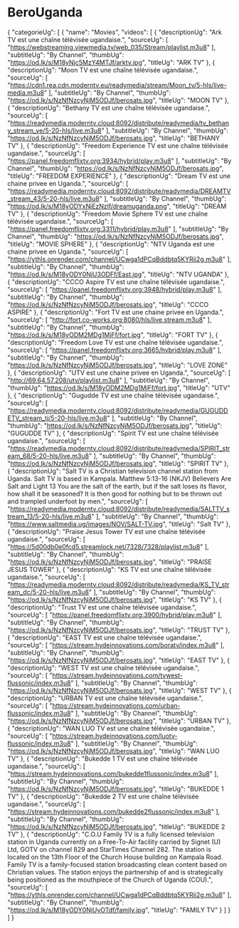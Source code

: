 # BeroUganda
{
"categorieUg": [
{
"name": "Movies",
"videos": [
{
"descriptionUg": "Ark TV est une chaîne télévisée ugandaise.",
"sourceUg": [
"https://webstreaming.viewmedia.tv/web_035/Stream/playlist.m3u8"
],
"subtitleUg": "By Channel",
"thumbUg": "https://od.lk/s/M18yNjc5MzY4MTJf/arktv.jpg",
"titleUg": "ARK TV"
},
{
"descriptionUg": "Moon TV est une chaîne télévisée ugandaise.",
"sourceUg": [
"https://cdn1.rea.cdn.moderntv.eu/readymedia/stream/Moon_tv/5-hls/live-media.m3u8"
],
"subtitleUg": "By Channel",
"thumbUg": "https://od.lk/s/NzNfNzcyNjM5ODJf/berosats.jpg",
"titleUg": "MOON TV"
},
{
"descriptionUg": "Bethany TV est une chaîne télévisée ugandaise.",
"sourceUg": [
"https://readymedia.moderntv.cloud:8092/distribute/readymedia/tv_bethany_stream_ye/5-20-hls/live.m3u8"
],
"subtitleUg": "By Channel",
"thumbUg": "https://od.lk/s/NzNfNzcyNjM5ODJf/berosats.jpg",
"titleUg": "BETHANY TV"
},
{
"descriptionUg": "Freedom Experience TV est une chaîne télévisée ugandaise.",
"sourceUg": [
"https://panel.freedomflixtv.org:3934/hybrid/play.m3u8"
],
"subtitleUg": "By Channel",
"thumbUg": "https://od.lk/s/NzNfNzcyNjM5ODJf/berosats.jpg",
"titleUg": "FREEDOM EXPERIENCE"
},
{
"descriptionUg": "Dream TV est une chaine privee en Uganda.",
"sourceUg": [
"https://readymedia.moderntv.cloud:8092/distribute/readymedia/DREAMTV_stream_43/5-20-hls/live.m3u8"
],
"subtitleUg": "By Channel",
"thumbUg": "https://od.lk/s/M18yODYxNjEzNzlf/dreamuganda.png",
"titleUg": "DREAM TV"
},
{
"descriptionUg": "Freedom Movie Sphere TV est une chaîne télévisée ugandaise.",
"sourceUg": [
"https://panel.freedomflixtv.org:3311/hybrid/play.m3u8"
],
"subtitleUg": "By Channel",
"thumbUg": "https://od.lk/s/NzNfNzcyNjM5ODJf/berosats.jpg",
"titleUg": "MOVIE SPHERE"
},
{
"descriptionUg": "NTV Uganda est une chaine privee en Uganda.",
"sourceUg": [
"https://ythls.onrender.com/channel/UCwga1dPCqBddbtq5KYRii2g.m3u8"
],
"subtitleUg": "By Channel",
"thumbUg": "https://od.lk/s/M18yODY0NjU3ODFf/East.jpg",
"titleUg": "NTV UGANDA"
},
{
"descriptionUg": "CCCO Aspire TV est une chaîne télévisée ugandaise.",
"sourceUg": [
"https://panel.freedomflixtv.org:3948/hybrid/play.m3u8"
],
"subtitleUg": "By Channel",
"thumbUg": "https://od.lk/s/NzNfNzcyNjM5ODJf/berosats.jpg",
"titleUg": "CCCO ASPIRE"
},
{
"descriptionUg": "Fort TV est une chaine privee en Uganda.",
"sourceUg": [
"http://fort.co-works.org:8080/hls/live.stream.m3u8"
],
"subtitleUg": "By Channel",
"thumbUg": "https://od.lk/s/M18yODM2MDg1MjFf/fort.jpg",
"titleUg": "FORT TV"
},
{
"descriptionUg": "Freedom Love TV est une chaîne télévisée ugandaise.",
"sourceUg": [
"https://panel.freedomflixtv.org:3665/hybrid/play.m3u8"
],
"subtitleUg": "By Channel",
"thumbUg": "https://od.lk/s/NzNfNzcyNjM5ODJf/berosats.jpg",
"titleUg": "LOVE ZONE"
},
{
"descriptionUg": "UTV est une chaine privee en Uganda.",
"sourceUg": [
"http://69.64.57.208/utv/playlist.m3u8"
],
"subtitleUg": "By Channel",
"thumbUg": "https://od.lk/s/M18yODM2MDg1MjFf/fort.jpg",
"titleUg": "UTV"
},
{
"descriptionUg": "Gugudde TV est une chaîne télévisée ugandaise.",
"sourceUg": [
"https://readymedia.moderntv.cloud:8092/distribute/readymedia/GUGUDDETV_stream_tj/5-20-hls/live.m3u8"
],
"subtitleUg": "By Channel",
"thumbUg": "https://od.lk/s/NzNfNzcyNjM5ODJf/berosats.jpg",
"titleUg": "GUGUDDE TV"
},
{
"descriptionUg": "Spirit TV est une chaîne télévisée ugandaise.",
"sourceUg": [
"https://readymedia.moderntv.cloud:8092/distribute/readymedia/SPIRIT_stream_68/5-20-hls/live.m3u8"
],
"subtitleUg": "By Channel",
"thumbUg": "https://od.lk/s/NzNfNzcyNjM5ODJf/berosats.jpg",
"titleUg": "SPIRIT TV"
},
{
"descriptionUg": "Salt TV is a Christian television channel station from Uganda. Salt TV is based in Kampala. Matthew 5:13-16 (NKJV) Believers Are Salt and Light 13 You are the salt of the earth, but if the salt loses its flavor, how shall it be seasoned? It is then good for nothing but to be thrown out and trampled underfoot by men.",
"sourceUg": [
"https://readymedia.moderntv.cloud:8092/distribute/readymedia/SALTTV_stream_13/5-20-hls/live.m3u8"
],
"subtitleUg": "By Channel",
"thumbUg": "https://www.saltmedia.ug/images/NOV/SALT-TV.jpg",
"titleUg": "Salt TV"
},
{
"descriptionUg": "Praise Jesus Tower TV est une chaîne télévisée ugandaise.",
"sourceUg": [
"https://5d00db0e0fcd5.streamlock.net/7328/7328/playlist.m3u8"
],
"subtitleUg": "By Channel",
"thumbUg": "https://od.lk/s/NzNfNzcyNjM5ODJf/berosats.jpg",
"titleUg": "PRAISE JESUS TOWER"
},
{
"descriptionUg": "KS TV est une chaîne télévisée ugandaise.",
"sourceUg": [
"https://readymedia.moderntv.cloud:8092/distribute/readymedia/KS_TV_stream_dc/5-20-hls/live.m3u8"
],
"subtitleUg": "By Channel",
"thumbUg": "https://od.lk/s/NzNfNzcyNjM5ODJf/berosats.jpg",
"titleUg": "KS TV"
},
{
"descriptionUg": "Trust TV est une chaîne télévisée ugandaise.",
"sourceUg": [
"https://panel.freedomflixtv.org:3900/hybrid/play.m3u8"
],
"subtitleUg": "By Channel",
"thumbUg": "https://od.lk/s/NzNfNzcyNjM5ODJf/berosats.jpg",
"titleUg": "TRUST TV"
},
{
"descriptionUg": "EAST TV est une chaîne télévisée ugandaise.",
"sourceUg": [
"https://stream.hydeinnovations.com/boratv/index.m3u8"
],
"subtitleUg": "By Channel",
"thumbUg": "https://od.lk/s/NzNfNzcyNjM5ODJf/berosats.jpg",
"titleUg": "EAST TV"
},
{
"descriptionUg": "WEST TV est une chaîne télévisée ugandaise.",
"sourceUg": [
"https://stream.hydeinnovations.com/tvwest-flussonic/index.m3u8"
],
"subtitleUg": "By Channel",
"thumbUg": "https://od.lk/s/NzNfNzcyNjM5ODJf/berosats.jpg",
"titleUg": "WEST TV"
},
{
"descriptionUg": "URBAN TV est une chaîne télévisée ugandaise.",
"sourceUg": [
"https://stream.hydeinnovations.com/urban-flussonic/index.m3u8"
],
"subtitleUg": "By Channel",
"thumbUg": "https://od.lk/s/NzNfNzcyNjM5ODJf/berosats.jpg",
"titleUg": "URBAN TV"
},
{
"descriptionUg": "WAN LUO TV est une chaîne télévisée ugandaise.",
"sourceUg": [
"https://stream.hydeinnovations.com/luotv-flussonic/index.m3u8"
],
"subtitleUg": "By Channel",
"thumbUg": "https://od.lk/s/NzNfNzcyNjM5ODJf/berosats.jpg",
"titleUg": "WAN LUO TV"
},
{
"descriptionUg": "Bukedde 1 TV est une chaîne télévisée ugandaise.",
"sourceUg": [
"https://stream.hydeinnovations.com/bukedde1flussonic/index.m3u8"
],
"subtitleUg": "By Channel",
"thumbUg": "https://od.lk/s/NzNfNzcyNjM5ODJf/berosats.jpg",
"titleUg": "BUKEDDE 1 TV"
},
{
"descriptionUg": "Bukedde 2 TV est une chaîne télévisée ugandaise.",
"sourceUg": [
"https://stream.hydeinnovations.com/bukedde2flussonic/index.m3u8"
],
"subtitleUg": "By Channel",
"thumbUg": "https://od.lk/s/NzNfNzcyNjM5ODJf/berosats.jpg",
"titleUg": "BUKEDDE 2 TV"
},
{
"descriptionUg": "C.O.U Family TV is a fully licensed television station in Uganda currently on a Free-To-Air facility carried by Signet (U) Ltd, GOTV on channel 829 and StarTimes Channel 282. The station is located on the 13th Floor of the Church House building on Kampala Road. Family TV is a family-focused station broadcasting clean content based on Christian values. The station enjoys the partnership of and is strategically being positioned as the mouthpiece of the Church of Uganda (COU).",
"sourceUg": [
"https://ythls.onrender.com/channel/UCwga1dPCqBddbtq5KYRii2g.m3u8"
],
"subtitleUg": "By Channel",
"thumbUg": "https://od.lk/s/M18yODY0NjUyOTdf/family.jpg",
"titleUg": "FAMILY TV"
}
]
}
]
}
